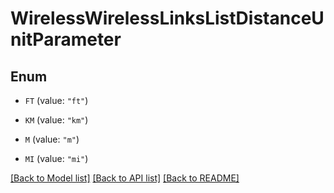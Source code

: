 # WirelessWirelessLinksListDistanceUnitParameter

## Enum


* `FT` (value: `"ft"`)

* `KM` (value: `"km"`)

* `M` (value: `"m"`)

* `MI` (value: `"mi"`)


[[Back to Model list]](../README.md#documentation-for-models) [[Back to API list]](../README.md#documentation-for-api-endpoints) [[Back to README]](../README.md)



